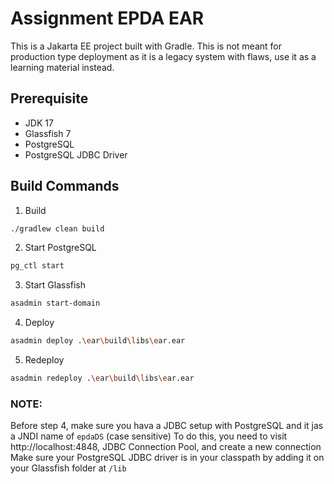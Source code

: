 # Assignment EPDA EAR

This is a Jakarta EE project built with Gradle. This is not meant for production type deployment as it is a legacy system with flaws, use it as a learning material instead.

## Prerequisite

- JDK 17
- Glassfish 7
- PostgreSQL
- PostgreSQL JDBC Driver

## Build Commands

1. Build 
```bash
./gradlew clean build
```

2. Start PostgreSQL 
```bash
pg_ctl start
```

3. Start Glassfish
```bash
asadmin start-domain
```

4. Deploy
```bash
asadmin deploy .\ear\build\libs\ear.ear
```

5. Redeploy
```bash
asadmin redeploy .\ear\build\libs\ear.ear
```

### NOTE:
Before step 4, make sure you hava a JDBC setup with PostgreSQL and it jas a JNDI name of `epdaDS` (case sensitive)
To do this, you need to visit http://localhost:4848, JDBC Connection Pool, and create a new connection
Make sure your PostgreSQL JDBC driver is in your classpath by adding it on your Glassfish folder at `/lib`
